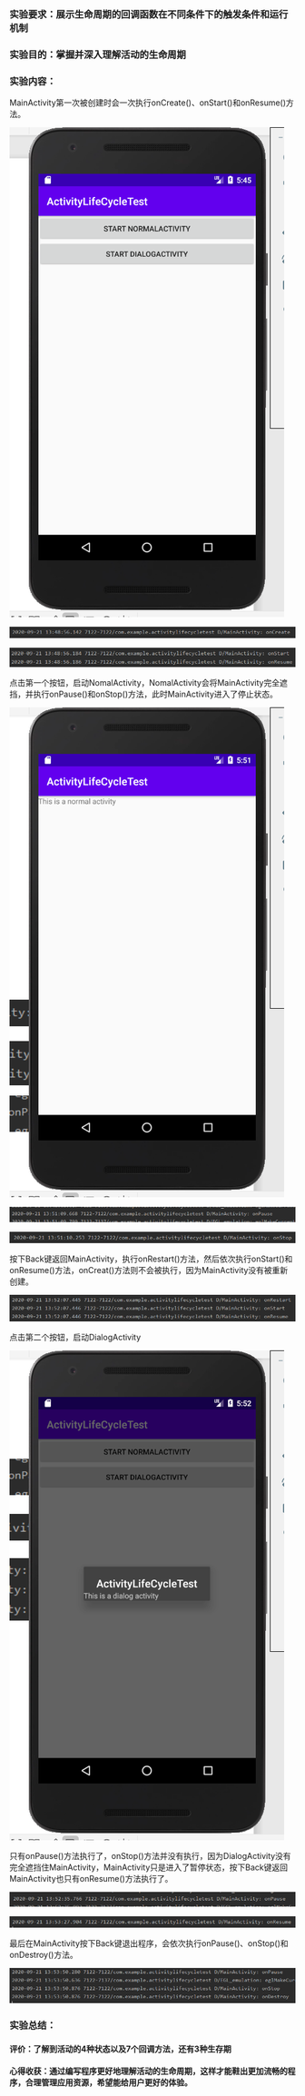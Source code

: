 ###  实验要求：展示生命周期的回调函数在不同条件下的触发条件和运行机制
### 实验目的：掌握并深入理解活动的生命周期
### 实验内容：
MainActivity第一次被创建时会一次执行onCreate()、onStart()和onResume()方法。

![图片1](1-Homework.assets/图片1-1600836332410.png)

![图片2](1-Homework.assets/图片2-1600836339216.png)

![图片3](1-Homework.assets/图片3-1600836396949.png)

点击第一个按钮，启动NomalActivity，NomalActivity会将MainActivity完全遮挡，并执行onPause()和onStop()方法，此时MainActivity进入了停止状态。

![图片4](1-Homework.assets/图片4-1600837486778.png)

![图片5](1-Homework.assets/图片5-1600837493776.png)

![图片6](1-Homework.assets/图片6.png)

按下Back键返回MainActivity，执行onRestart()方法，然后依次执行onStart()和onResume()方法，onCreat()方法则不会被执行，因为MainActivity没有被重新创建。

![图片7](1-Homework.assets/图片7.png)

点击第二个按钮，启动DialogActivity

![图片8](1-Homework.assets/图片8.png)

只有onPause()方法执行了，onStop()方法并没有执行，因为DialogActivity没有完全遮挡住MainActivity，MainActivity只是进入了暂停状态，按下Back键返回MainActivity也只有onResume()方法执行了。

![图片9](1-Homework.assets/图片9.png)

![图片10](1-Homework.assets/图片10-1600838139271.png)

最后在MainActivity按下Back键退出程序，会依次执行onPause()、onStop()和onDestroy()方法。

![图片11](1-Homework.assets/图片11.png)
### 实验总结：
#### 评价：了解到活动的4种状态以及7个回调方法，还有3种生存期
#### 心得收获：通过编写程序更好地理解活动的生命周期，这样才能鞋出更加流畅的程序，合理管理应用资源，希望能给用户更好的体验。